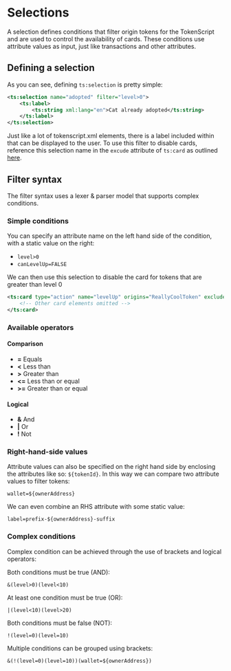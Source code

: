 # Selections

A selection defines conditions that filter origin tokens for the TokenScript and are used to control the availability of cards.
These conditions use attribute values as input, just like transactions and other attributes.

## Defining a selection

As you can see, defining `ts:selection` is pretty simple:
```xml
<ts:selection name="adopted" filter="level>0">
	<ts:label>
		<ts:string xml:lang="en">Cat already adopted</ts:string>
	</ts:label>
</ts:selection>
```

Just like a lot of tokenscript.xml elements, there is a label included within that can be displayed to the user.
To use this filter to disable cards, reference this selection name in the `excude` attribute of `ts:card` as outlined [here](./cards).

## Filter syntax

The filter syntax uses a lexer & parser model that supports complex conditions.

### Simple conditions

You can specify an attribute name on the left hand side of the condition, with a static value on the right:

- ```level>0```
- ```canLevelUp=FALSE```

We can then use this selection to disable the card for tokens that are greater than level 0

```xml
<ts:card type="action" name="levelUp" origins="ReallyCoolToken" exclude="adopted">
	<!-- Other card elements omitted -->
</ts:card>
```

### Available operators

#### Comparison
- **=** Equals
- **<** Less than
- **>** Greater than
- **<=** Less than or equal
- **>=** Greater than or equal

#### Logical
- **&** And
- **|** Or
- **!** Not

### Right-hand-side values

Attribute values can also be specified on the right hand side by enclosing the attributes like so: `${tokenId}`.
In this way we can compare two attribute values to filter tokens:

```text
wallet=${ownerAddress}
```

We can even combine an RHS attribute with some static value:

```text
label=prefix-${ownerAddress}-suffix
```

### Complex conditions

Complex condition can be achieved through the use of brackets and logical operators:

Both conditions must be true (AND):
```text
&(level>0)(level<10)
```

At least one condition must be true (OR):
```text
|(level<10)(level>20)
```

Both conditions must be false (NOT):

```text
!(level=0)(level=10)
```

Multiple conditions can be grouped using brackets:

```text
&(!(level=0)(level=10))(wallet=${ownerAddress})
```
